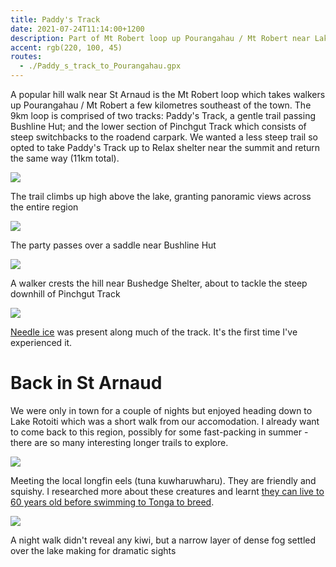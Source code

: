 ```yaml
---
title: Paddy's Track
date: 2021-07-24T11:14:00+1200
description: Part of Mt Robert loop up Pourangahau / Mt Robert near Lake Rotoiti and St Arnaud
accent: rgb(220, 100, 45)
routes:
  - ./Paddy_s_track_to_Pourangahau.gpx
---
```


A popular hill walk near St Arnaud is the Mt Robert loop which takes walkers up Pourangahau / Mt Robert a few kilometres southeast of the town. The 9km loop is comprised of two tracks: Paddy's Track, a gentle trail passing Bushline Hut; and the lower section of Pinchgut Track which consists of steep switchbacks to the roadend carpark. We wanted a less steep trail so opted to take Paddy's Track up to Relax shelter near the summit and return the same way (11km total).

![][lake-view]

<figcaption>The trail climbs up high above the lake, granting panoramic views across the entire region</figcaption>

![][saddle]

<figcaption>The party passes over a saddle near Bushline Hut</figcaption>

![][mountain-view]

<figcaption>A walker crests the hill near Bushedge Shelter, about to tackle the steep downhill of Pinchgut Track</figcaption>

![][frost]

<figcaption><a href="https://en.wikipedia.org/wiki/Needle_ice">Needle ice</a> was present along much of the track. It's the first time I've experienced it.</figcaption>

# Back in St Arnaud

We were only in town for a couple of nights but enjoyed heading down to Lake Rotoiti which was a short walk from our accomodation. I already want to come back to this region, possibly for some fast-packing in summer - there are so many interesting longer trails to explore.

![][eels]

<figcaption>Meeting the local longfin eels (tuna kuwharuwharu). They are friendly and squishy. I researched more about these creatures and learnt <a href="https://en.wikipedia.org/wiki/New_Zealand_longfin_eel">they can live to 60 years old before swimming to Tonga to breed</a>.</figcaption>

![][pier]

<figcaption>A night walk didn't reveal any kiwi, but a narrow layer of dense fog settled over the lake making for dramatic sights</figcaption>

[eels]: ./DSC08487.jpg
[pier]: ./DSC08513.jpg
[frost]: ./DSC08537.jpg
[saddle]: ./DSC08542.jpg
[lake-view]: ./DSC08548.jpg
[mountain-view]: ./DSC08561.jpg
[descent]: ./DSC08565.jpg